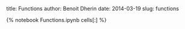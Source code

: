 title: Functions 
author: Benoit Dherin 
date: 2014-03-19
slug: functions 

{% notebook Functions.ipynb cells[:] %}

